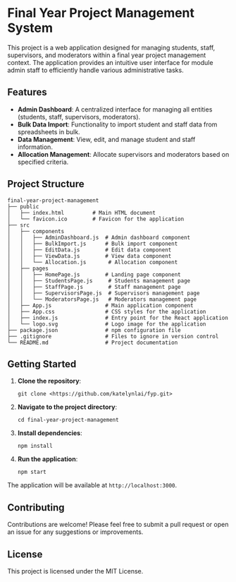 # Final Year Project Management System

This project is a web application designed for managing students, staff, supervisors, and moderators within a final year project management context. The application provides an intuitive user interface for module admin staff to efficiently handle various administrative tasks.

## Features

- **Admin Dashboard**: A centralized interface for managing all entities (students, staff, supervisors, moderators).
- **Bulk Data Import**: Functionality to import student and staff data from spreadsheets in bulk.
- **Data Management**: View, edit, and manage student and staff information.
- **Allocation Management**: Allocate supervisors and moderators based on specified criteria.

## Project Structure

```
final-year-project-management
├── public
│   ├── index.html         # Main HTML document
│   └── favicon.ico        # Favicon for the application
├── src
│   ├── components
│   │   ├── AdminDashboard.js  # Admin dashboard component
│   │   ├── BulkImport.js      # Bulk import component
│   │   ├── EditData.js        # Edit data component
│   │   ├── ViewData.js        # View data component
│   │   └── Allocation.js       # Allocation component
│   ├── pages
│   │   ├── HomePage.js        # Landing page component
│   │   ├── StudentsPage.js     # Students management page
│   │   ├── StaffPage.js        # Staff management page
│   │   ├── SupervisorsPage.js  # Supervisors management page
│   │   └── ModeratorsPage.js   # Moderators management page
│   ├── App.js                 # Main application component
│   ├── App.css                # CSS styles for the application
│   ├── index.js               # Entry point for the React application
│   └── logo.svg               # Logo image for the application
├── package.json               # npm configuration file
├── .gitignore                 # Files to ignore in version control
└── README.md                  # Project documentation
```

## Getting Started

1. **Clone the repository**:
   ```
   git clone <https://github.com/katelynlai/fyp.git>
   ```

2. **Navigate to the project directory**:
   ```
   cd final-year-project-management
   ```

3. **Install dependencies**:
   ```
   npm install
   ```

4. **Run the application**:
   ```
   npm start
   ```

The application will be available at `http://localhost:3000`.

## Contributing

Contributions are welcome! Please feel free to submit a pull request or open an issue for any suggestions or improvements.

## License

This project is licensed under the MIT License.

